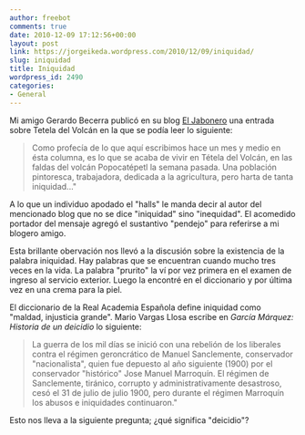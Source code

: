 ```yaml
---
author: freebot
comments: true
date: 2010-12-09 17:12:56+00:00
layout: post
link: https://jorgeikeda.wordpress.com/2010/12/09/iniquidad/
slug: iniquidad
title: Iniquidad
wordpress_id: 2490
categories:
- General
---
```


Mi amigo Gerardo Becerra  publicó en su blog [El Jabonero](http://eljabonero.blogspot.com/2010_10_01_archive.html) una entrada sobre Tetela del Volcán en la que se podía leer lo siguiente:





<blockquote>Como profecía de lo que aquí escribimos hace un mes y medio en ésta columna, es lo que se acaba de vivir en Tétela del Volcán, en las faldas del volcán Popocatépetl la semana pasada. Una población pintoresca, trabajadora, dedicada a la agricultura, pero harta de tanta iniquidad..."</blockquote>



A lo que un individuo apodado el "halls" le manda decir al autor del mencionado blog  que no se dice "iniquidad" sino "inequidad". El acomedido portador del mensaje agregó el sustantivo "pendejo" para referirse a mi blogero amigo.

Esta brillante obervación nos llevó a la discusión sobre la existencia de la palabra iniquidad. Hay palabras que se encuentran cuando mucho tres veces en la vida. La palabra "prurito" la ví por vez primera en el examen de ingreso al servicio exterior. Luego la encontré en el diccionario y por última vez en una crema para la piel.

El diccionario de la Real Academia Española define iniquidad como "maldad, injusticia grande". Mario Vargas Llosa escribe en _García Márquez: Historia de un deicidio_ lo siguiente:



<blockquote>La guerra de los mil días se inició con una rebelión de los liberales contra el régimen geroncrático de Manuel Sanclemente, conservador "nacionalista", quien fue depuesto al año siguiente (1900) por el conservador "histórico" Jose Manuel Marroquín. El régimen de Sanclemente, tiránico, corrupto y administrativamente desastroso, cesó el 31 de julio de julio 1900, pero durante el régimen Marroquín los abusos e iniquidades continuaron."</blockquote>



Esto nos lleva a la siguiente pregunta; ¿qué significa "deicidio"?





